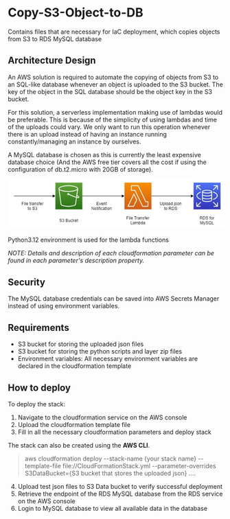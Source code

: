 # Copy-S3-Object-to-DB

Contains files that are necessary for IaC deployment, which copies objects from S3 to RDS MySQL database

## Architecture Design

An AWS solution is required to automate the copying of objects from S3 to an SQL-like database whenever an object is uploaded to the S3 bucket. The key of the object in the SQL database should be the object key in the S3 bucket.

For this solution, a serverless implementation making use of lambdas would be preferable. This is because of the simplicity of using lambdas and time of the uploads could vary. We only want to run this operation whenever there is an upload instead of having an instance running constantly/managing an instance by ourselves.

A MySQL database is chosen as this is currently the least expensive database choice (And the AWS free tier covers all the cost if using the configuration of db.t2.micro with 20GB of storage).

<a href="https://github.com/BenjaminIwuchukwu/AWS-DNB-Tech-Summit-2024/copy-s3-object-to-db/"><img src="https://github.com/BenjaminIwuchukwu/AWS-DNB-Tech-Summit-2024/blob/main/copy-s3-object-to-db/AWS_architecture.jpg?raw=true" alt="AWS Architecture Diagram" border="0"></a>

Python3.12 environment is used for the lambda functions

_NOTE: Details and description of each cloudformation parameter can be found in each parameter's description property._

## Security

The MySQL database credentials can be saved into AWS Secrets Manager instead of using environment variables.

## Requirements

- S3 bucket for storing the uploaded json files
- S3 bucket for storing the python scripts and layer zip files
- Environment variables: All necessary environment variables are declared in the cloudformation template

## How to deploy

To deploy the stack:

1. Navigate to the cloudformation service on the AWS console
2. Upload the cloudformation template file
3. Fill in all the necessary cloudformation parameters and deploy stack

The stack can also be created using the **AWS CLI**.

> aws cloudformation deploy --stack-name {your stack name} --template-file file://CloudFormationStack.yml --parameter-overrides S3DataBucket={S3 bucket that stores the uploaded json} ....

4. Upload test json files to S3 Data bucket to verify successful deployment
5. Retrieve the endpoint of the RDS MySQL database from the RDS service on the AWS console
6. Login to MySQL database to view all available data in the database

```

```
